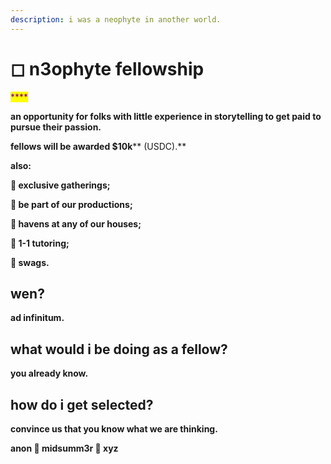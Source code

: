 ```yaml
---
description: i was a neophyte in another world.
---
```


# ◻ n3ophyte fellowship

<mark style="color:purple;">****</mark>

**an opportunity for folks with little experience in storytelling to get paid to pursue their passion.**



**fellows will be awarded **<mark style="color:purple;">**$10k**</mark>** (USDC).**



**also:**

**🌹 exclusive gatherings;**

**🌹 be part of our productions;**

**🌹 havens at any of our houses;**

**🌹 1-1 tutoring;**

**🌹 swags.**&#x20;



## wen?



**ad infinitum.**



## what would i be doing as a fellow?



**you already know.**



## how do i get selected?



**convince us that you know what we are thinking.**

**anon  🏧  midsumm3r 👙 xyz**



